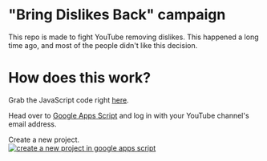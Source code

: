 # "Bring Dislikes Back" campaign

This repo is made to fight YouTube removing dislikes. This happened a long time ago, and most of the people didn't like this decision. 

# How does this work?

Grab the JavaScript code right [here](#).<br>

Head over to [Google Apps Script](https://script.google.com) and log in with your YouTube channel's email address. <br>

Create a new project.<br>
[![create a new project in google apps script](https://cdn.upload.systems/uploads/dCSnPwbg.png)](https://script.google.com)
